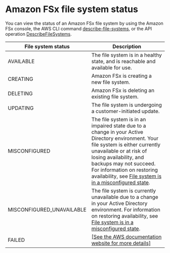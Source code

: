 # Amazon FSx file system status<a name="file-system-lifecycle-states"></a>

You can view the status of an Amazon FSx file system by using the Amazon FSx console, the AWS CLI command [describe\-file\-systems](https://docs.aws.amazon.com/cli/latest/reference/fsx/describe-file-systems.html), or the API operation [DescribeFileSystems](https://docs.aws.amazon.com/fsx/latest/APIReference/API_DescribeFileSystems.html)\.


| File system status  | Description | 
| --- | --- | 
| AVAILABLE | The file system is in a healthy state, and is reachable and available for use\. | 
| CREATING | Amazon FSx is creating a new file system\. | 
| DELETING | Amazon FSx is deleting an existing file system\. | 
| UPDATING | The file system is undergoing a customer\-initiated update\. | 
| MISCONFIGURED | The file system is in an impaired state due to a change in your Active Directory environment\. Your file system is either currently unavailable or at risk of losing availability, and backups may not succeed\. For information on restoring availability, see [File system is in a misconfigured state](misconfigured-ad-config.md)\. | 
| MISCONFIGURED\_UNAVAILABLE | The file system is currently unavailable due to a change in your Active Directory environment\. For information on restoring availability, see [File system is in a misconfigured state](misconfigured-ad-config.md)\. | 
| FAILED |  [\[See the AWS documentation website for more details\]](http://docs.aws.amazon.com/fsx/latest/WindowsGuide/file-system-lifecycle-states.html)  | 